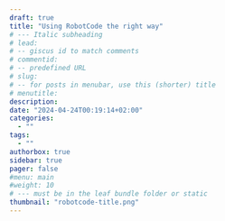 ```yaml
---
draft: true
title: "Using RobotCode the right way"
# --- Italic subheading
# lead: 
# -- giscus id to match comments
# commentid: 
# -- predefined URL
# slug: 
# -- for posts in menubar, use this (shorter) title
# menutitle: 
description: 
date: "2024-04-24T00:19:14+02:00"
categories:
  - ""
tags:
  - ""
authorbox: true
sidebar: true
pager: false
#menu: main
#weight: 10
# --- must be in the leaf bundle folder or static
thumbnail: "robotcode-title.png"
---
```




<!--more-->